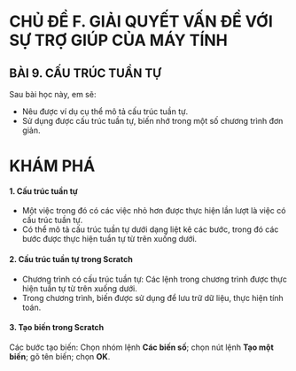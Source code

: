 # CHỦ ĐỀ F. GIẢI QUYẾT VẤN ĐỀ VỚI SỰ TRỢ GIÚP CỦA MÁY TÍNH
## BÀI 9. CẤU TRÚC TUẦN TỰ

Sau bài học này, em sẽ:
- Nêu được ví dụ cụ thể mô tả cấu trúc tuần tự.
- Sử dụng được cấu trúc tuần tự, biến nhớ trong một số chương trình đơn giản.

# KHÁM PHÁ

#### 1. Cấu trúc tuần tự

- Một việc trong đó có các việc nhỏ hơn được thực hiện lần lượt là việc có cấu trúc tuần tự.
- Có thể mô tả cấu trúc tuần tự dưới dạng liệt kê các bước, trong đó các bước được thực hiện tuần tự từ trên xuống dưới.

#### 2. Cấu trúc tuần tự trong Scratch

- Chương trình có cấu trúc tuần tự: Các lệnh trong chương trình được thực hiện tuần tự từ trên xuống dưới.
- Trong chương trình, biến được sử dụng để lưu trữ dữ liệu, thực hiện tính toán.

#### 3. Tạo biến trong Scratch

Các bước tạo biến: Chọn nhóm lệnh **Các biến số**; chọn nút lệnh **Tạo một biến**; gõ tên biến; chọn **OK**.
